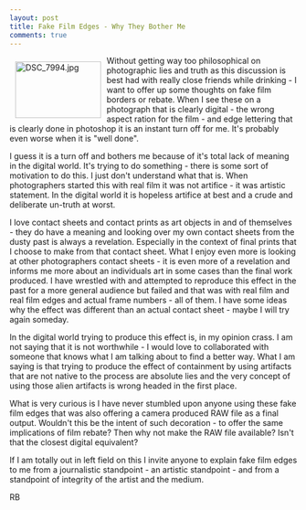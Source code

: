 ```yaml
---
layout: post
title: Fake Film Edges - Why They Bother Me
comments: true
---
```

<a rel="lightbox" href="/wp-content/uploads/2009/06/DSC_7994.jpg"><img title="DSC_7994.jpg" src="/wp-content/uploads/2009/06/.thumbs/.DSC_7994.jpg" border="0" alt="DSC_7994.jpg" hspace="10" vspace="10" width="150" height="99" align="left" /></a>Without getting way too philosophical on photographic lies and truth as this discussion is best had with really close friends while drinking - I want to offer up some thoughts on fake film borders or rebate. When I see these on a photograph that is clearly digital - the wrong aspect ration for the film - and edge lettering that is clearly done in photoshop it is an instant turn off for me. It's probably even worse when it is "well done".

I guess it is a turn off and bothers me because of it's total lack of meaning in the digital world. It's trying to do something - there is some sort of motivation to do this. I just don't understand what that is. When photographers started this with real film it was not artifice - it was artistic statement. In the digital world it is hopeless artifice at best and a crude and deliberate un-truth at worst.

I love contact sheets and contact prints as art objects in and of themselves - they do have a meaning and looking over my own contact sheets from the dusty past is always a revelation. Especially in the context of final prints that I choose to make from that contact sheet. What I enjoy even more is looking at other photographers contact sheets - it is even more of a revelation and informs me more about an individuals art in some cases than the final work produced. I have wrestled with and attempted to reproduce this effect in the past for a more general audience but failed and that was with real film and real film edges and actual frame numbers - all of them. I have some ideas why the effect was different than an actual contact sheet - maybe I will try again someday.

In the digital world trying to produce this effect is, in my opinion crass. I am not saying that it is not worthwhile - I would love to collaborated with someone that knows what I am talking about to find a better way. What I am saying is that trying to produce the effect of containment by using artifacts that are not native to the process are absolute lies and the very concept of using those alien artifacts is wrong headed in the first place.

What is very curious is I have never stumbled upon anyone using these fake film edges that was also offering a camera produced RAW file as a final output. Wouldn't this be the intent of such decoration - to offer the same implications of film rebate? Then why not make the RAW file available? Isn't that the closest digital equivalent?

If I am totally out in left field on this I invite anyone to explain fake film edges to me from a journalistic standpoint - an artistic standpoint - and from a standpoint of integrity of the artist and the medium.

RB